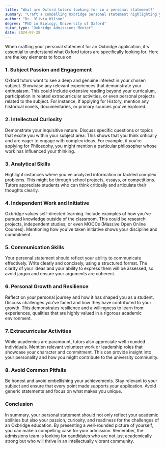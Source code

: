 ```yaml
---
title: "What are Oxford tutors looking for in a personal statement?"
summary: "Craft a compelling Oxbridge personal statement highlighting your subject passion, curiosity, analytical skills, initiative, communication, and personal growth."
author: "Dr. Olivia Wilson"
degree: "PhD in Biology, University of Oxford"
tutor_type: "Oxbridge Admissions Mentor"
date: 2024-07-28
---
```


When crafting your personal statement for an Oxbridge application, it's essential to understand what Oxford tutors are specifically looking for. Here are the key elements to focus on:

### 1. **Subject Passion and Engagement**
Oxford tutors want to see a deep and genuine interest in your chosen subject. Showcase any relevant experiences that demonstrate your enthusiasm. This could include extensive reading beyond your curriculum, participation in related extracurricular activities, or even personal projects related to the subject. For instance, if applying for History, mention any historical novels, documentaries, or primary sources you've explored.

### 2. **Intellectual Curiosity**
Demonstrate your inquisitive nature. Discuss specific questions or topics that excite you within your subject area. This shows that you think critically and are eager to engage with complex ideas. For example, if you're applying for Philosophy, you might mention a particular philosopher whose work has influenced your thinking.

### 3. **Analytical Skills**
Highlight instances where you've analyzed information or tackled complex problems. This might be through school projects, essays, or competitions. Tutors appreciate students who can think critically and articulate their thoughts clearly.

### 4. **Independent Work and Initiative**
Oxbridge values self-directed learning. Include examples of how you've pursued knowledge outside of the classroom. This could be research projects, independent studies, or even MOOCs (Massive Open Online Courses). Mentioning how you've taken initiative shows your discipline and commitment.

### 5. **Communication Skills**
Your personal statement should reflect your ability to communicate effectively. Write clearly and concisely, using a structured format. The clarity of your ideas and your ability to express them will be assessed, so avoid jargon and ensure your arguments are coherent.

### 6. **Personal Growth and Resilience**
Reflect on your personal journey and how it has shaped you as a student. Discuss challenges you've faced and how they have contributed to your growth. This demonstrates resilience and a willingness to learn from experiences, qualities that are highly valued in a rigorous academic environment.

### 7. **Extracurricular Activities**
While academics are paramount, tutors also appreciate well-rounded individuals. Mention relevant volunteer work or leadership roles that showcase your character and commitment. This can provide insight into your personality and how you might contribute to the university community.

### 8. **Avoid Common Pitfalls**
Be honest and avoid embellishing your achievements. Stay relevant to your subject and ensure that every point made supports your application. Avoid generic statements and focus on what makes you unique.

### Conclusion
In summary, your personal statement should not only reflect your academic abilities but also your passion, curiosity, and readiness for the challenges of an Oxbridge education. By presenting a well-rounded picture of yourself, you can make a compelling case for your admission. Remember, the admissions team is looking for candidates who are not just academically strong but who will thrive in an intellectually vibrant community.
    